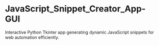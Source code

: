 # JavaScript_Snippet_Creator_App-GUI
Interactive Python Tkinter app generating dynamic JavaScript snippets for web automation efficiently.
